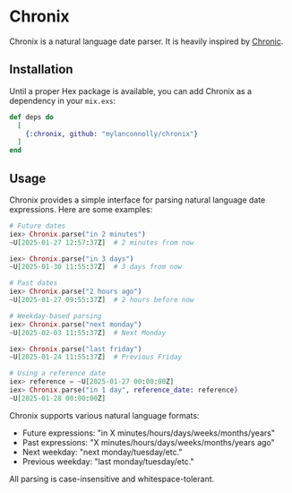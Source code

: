 # Chronix

Chronix is a natural language date parser. It is heavily inspired by [Chronic](https://github.com/mojombo/chronic).

## Installation

Until a proper Hex package is available, you can add Chronix as a dependency in your `mix.exs`:

```elixir
def deps do
  [
    {:chronix, github: "mylanconnolly/chronix"}
  ]
end
```

## Usage

Chronix provides a simple interface for parsing natural language date expressions. Here are some examples:

```elixir
# Future dates
iex> Chronix.parse("in 2 minutes")
~U[2025-01-27 12:57:37Z]  # 2 minutes from now

iex> Chronix.parse("in 3 days")
~U[2025-01-30 11:55:37Z]  # 3 days from now

# Past dates
iex> Chronix.parse("2 hours ago")
~U[2025-01-27 09:55:37Z]  # 2 hours before now

# Weekday-based parsing
iex> Chronix.parse("next monday")
~U[2025-02-03 11:55:37Z]  # Next Monday

iex> Chronix.parse("last friday")
~U[2025-01-24 11:55:37Z]  # Previous Friday

# Using a reference date
iex> reference = ~U[2025-01-27 00:00:00Z]
iex> Chronix.parse("in 1 day", reference_date: reference)
~U[2025-01-28 00:00:00Z]
```

Chronix supports various natural language formats:

- Future expressions: "in X minutes/hours/days/weeks/months/years"
- Past expressions: "X minutes/hours/days/weeks/months/years ago"
- Next weekday: "next monday/tuesday/etc."
- Previous weekday: "last monday/tuesday/etc."

All parsing is case-insensitive and whitespace-tolerant.
